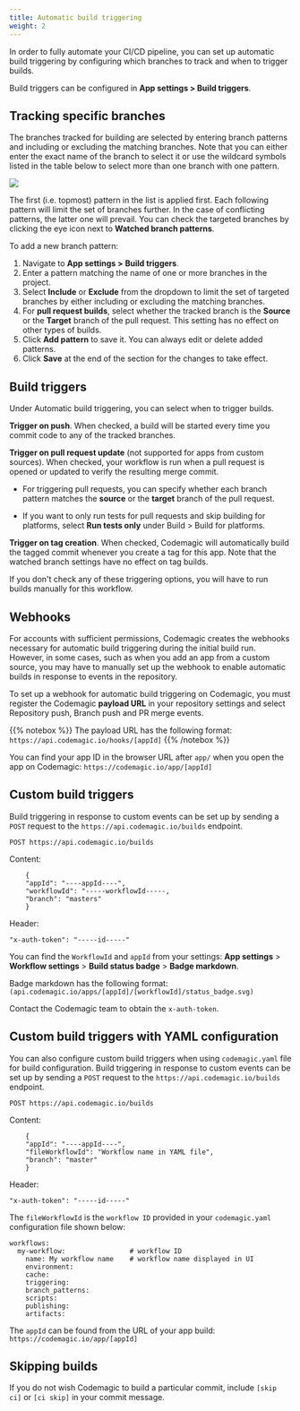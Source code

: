 ```yaml
---
title: Automatic build triggering
weight: 2
---
```


In order to fully automate your CI/CD pipeline, you can set up automatic build triggering by configuring which branches to track and when to trigger builds.

Build triggers can be configured in **App settings > Build triggers**.

## Tracking specific branches

The branches tracked for building are selected by entering branch patterns and including or excluding the matching branches. Note that you can either enter the exact name of the branch to select it or use the wildcard symbols listed in the table below to select more than one branch with one pattern.

![](../uploads/2019/07/branch_patterns-1.png)

The first (i.e. topmost) pattern in the list is applied first. Each following pattern will limit the set of branches further. In the case of conflicting patterns, the latter one will prevail. You can check the targeted branches by clicking the eye icon next to **Watched branch patterns**.

To add a new branch pattern:

1. Navigate to **App settings >** **Build triggers**.
2. Enter a pattern matching the name of one or more branches in the project.
3. Select **Include** or **Exclude** from the dropdown to limit the set of targeted branches by either including or excluding the matching branches.
4. For **pull request builds**, select whether the tracked branch is the **Source** or the **Target** branch of the pull request. This setting has no effect on other types of builds.
5. Click **Add pattern** to save it. You can always edit or delete added patterns.
6. Click **Save** at the end of the section for the changes to take effect.

## Build triggers

Under Automatic build triggering, you can select when to trigger builds.

**Trigger on push**. When checked, a build will be started every time you commit code to any of the tracked branches.

**Trigger on pull request update** (not supported for apps from custom sources). When checked, your workflow is run when a pull request is opened or updated to verify the resulting merge commit. 

* For triggering pull requests, you can specify whether each branch pattern matches the **source** or the **target** branch of the pull request.

* If you want to only run tests for pull requests and skip building for platforms, select **Run tests only** under Build > Build for platforms.

**Trigger on tag creation**. When checked, Codemagic will automatically build the tagged commit whenever you create a tag for this app. Note that the watched branch settings have no effect on tag builds.

If you don't check any of these triggering options, you will have to run builds manually for this workflow.

## Webhooks

For accounts with sufficient permissions, Codemagic creates the webhooks necessary for automatic build triggering during the initial build run. However, in some cases, such as when you add an app from a custom source, you may have to manually set up the webhook to enable automatic builds in response to events in the repository.

To set up a webhook for automatic build triggering on Codemagic, you must register the Codemagic **payload URL** in your repository settings and select Repository push, Branch push and PR merge events.

{{% notebox %}}
The payload URL has the following format:  
`https://api.codemagic.io/hooks/[appId]`
{{% /notebox %}}

You can find your app ID in the browser URL after `app/` when you open the app on Codemagic: `https://codemagic.io/app/[appId]`

## Custom build triggers

Build triggering in response to custom events can be set up by sending a `POST` request to the `https://api.codemagic.io/builds` endpoint. 

`POST https://api.codemagic.io/builds`

Content:

        {
        "appId": "----appId----",
        "workflowId": "-----workflowId-----,
        "branch": "masters"
        }

Header:

`"x-auth-token": "-----id-----"`

You can find the `WorkflowId` and `appId` from your settings: **App settings** > **Workflow settings** > **Build status badge** > **Badge markdown**. 

Badge markdown has the following format: `(api.codemagic.io/apps/[appId]/[workflowId]/status_badge.svg)`

Contact the Codemagic team to obtain the `x-auth-token`.

## Custom build triggers with YAML configuration

You can also configure custom build triggers when using `codemagic.yaml` file for build configuration. 
Build triggering in response to custom events can be set up by sending a `POST` request to the `https://api.codemagic.io/builds` endpoint. 

`POST https://api.codemagic.io/builds`

Content:

        {
        "appId": "----appId----",
        "fileWorkflowId": "Workflow name in YAML file",
        "branch": "master"
        }

Header:

`"x-auth-token": "-----id-----"`

The `fileWorkflowId` is the `workflow ID` provided in your `codemagic.yaml` configuration file shown below:
```
workflows:
  my-workflow:                # workflow ID 
    name: My workflow name    # workflow name displayed in UI
    environment:
    cache:
    triggering:
    branch_patterns:
    scripts:
    publishing:
    artifacts:
```

The `appId` can be found from the URL of your app build: `https://codemagic.io/app/[appId]`

## Skipping builds

If you do not wish Codemagic to build a particular commit, include `[skip ci]` or `[ci skip]` in your commit message.
